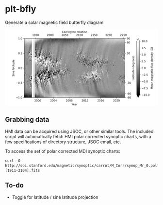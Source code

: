 # plt-bfly
Generate a solar magnetic field butterfly diagram

![alt text](https://github.com/lowderchris/plt-bfly/blob/master/bfly.png?raw=true)

## Grabbing data
HMI data can be acquired using JSOC, or other similar tools. The included script will automatically fetch HMI polar corrected synoptic charts, with a few specifications of directory structure, JSOC email, etc.

To access the set of polar corrected MDI synoptic charts:

    curl -O http://soi.stanford.edu/magnetic/synoptic/carrot/M_Corr/synop_Mr_0.polfil.[1911-2104].fits

## To-do
- Toggle for latitude / sine latitude projection
